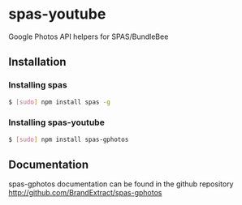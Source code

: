 # spas-youtube
Google Photos API helpers for SPAS/BundleBee

## Installation

### Installing spas
``` bash
$ [sudo] npm install spas -g
```

### Installing spas-youtube
``` bash
$ [sudo] npm install spas-gphotos
```

## Documentation
spas-gphotos documentation can be found in the github repository
http://github.com/BrandExtract/spas-gphotos
